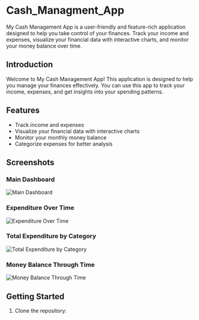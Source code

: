 # Cash_Managment_App
My Cash Management App is a user-friendly and feature-rich application designed to help you take control of your finances. Track your income and expenses, visualize your financial data with interactive charts, and monitor your money balance over time.

## Introduction

Welcome to My Cash Management App! This application is designed to help you manage your finances effectively. You can use this app to track your income, expenses, and get insights into your spending patterns.

## Features

- Track income and expenses
- Visualize your financial data with interactive charts
- Monitor your monthly money balance
- Categorize expenses for better analysis

## Screenshots

### Main Dashboard
![Main Dashboard](screenshots/dashboard.png)

### Expenditure Over Time
![Expenditure Over Time](screenshots/time_plot.png)

### Total Expenditure by Category
![Total Expenditure by Category](screenshots/histogram_plot.png)

### Money Balance Through Time
![Money Balance Through Time](screenshots/balance_plot.png)

## Getting Started

1. Clone the repository:
